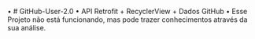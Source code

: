 • # GitHub-User-2.0
• API Retrofit + RecyclerView + Dados GitHub
• Esse Projeto não está funcionando, mas pode trazer conhecimentos através da sua análise.
